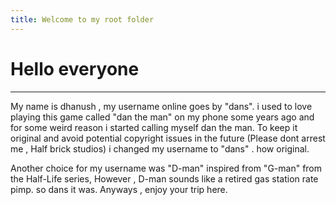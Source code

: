 ```yaml
---
title: Welcome to my root folder
---
```

# Hello everyone
---

My name is dhanush , my username online goes by "dans".
i used to love playing this game called "dan the man" on my phone some years ago and for some weird reason i started calling myself dan the man.
To keep it original and avoid potential copyright issues in the future (Please dont arrest me , Half brick studios) i changed my username to "dans" . how original.

Another choice for my username was "D-man" inspired from "G-man" from the Half-Life series,
However , D-man sounds like a retired gas station rate pimp.
so dans it was.
Anyways , enjoy your trip here.



